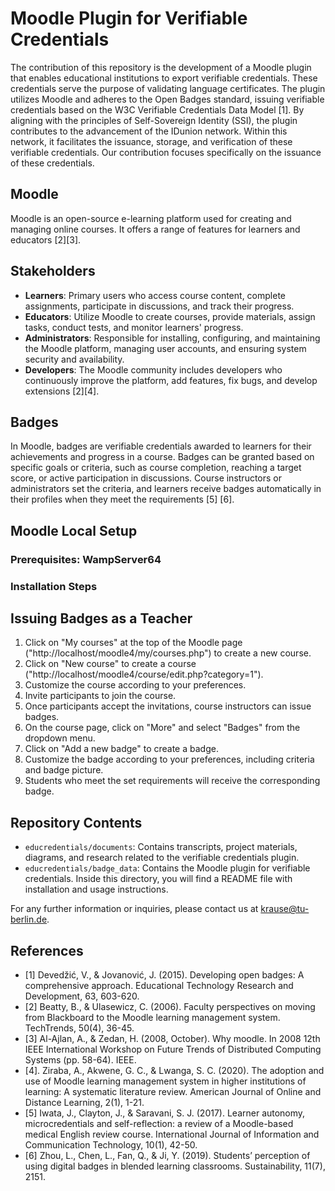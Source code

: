 # Moodle Plugin for Verifiable Credentials

The contribution of this repository is the development of a Moodle plugin that enables educational institutions to export verifiable credentials. These credentials serve the purpose of validating language certificates. The plugin utilizes Moodle and adheres to the Open Badges standard, issuing verifiable credentials based on the W3C Verifiable Credentials Data Model [1]. By aligning with the principles of Self-Sovereign Identity (SSI), the plugin contributes to the advancement of the IDunion network. Within this network, it facilitates the issuance, storage, and verification of these verifiable credentials. Our contribution focuses specifically on the issuance of these credentials.
## Moodle

Moodle is an open-source e-learning platform used for creating and managing online courses. It offers a range of features for learners and educators [2][3].

## Stakeholders

- **Learners**: Primary users who access course content, complete assignments, participate in discussions, and track their progress.
- **Educators**: Utilize Moodle to create courses, provide materials, assign tasks, conduct tests, and monitor learners' progress.
- **Administrators**: Responsible for installing, configuring, and maintaining the Moodle platform, managing user accounts, and ensuring system security and availability.
- **Developers**: The Moodle community includes developers who continuously improve the platform, add features, fix bugs, and develop extensions [2][4].

## Badges

In Moodle, badges are verifiable credentials awarded to learners for their achievements and progress in a course. Badges can be granted based on specific goals or criteria, such as course completion, reaching a target score, or active participation in discussions. Course instructors or administrators set the criteria, and learners receive badges automatically in their profiles when they meet the requirements [5] [6].

## Moodle Local Setup

### Prerequisites: WampServer64



### Installation Steps



## Issuing Badges as a Teacher

1. Click on "My courses" at the top of the Moodle page ("http://localhost/moodle4/my/courses.php") to create a new course.
2. Click on "New course" to create a course ("http://localhost/moodle4/course/edit.php?category=1").
3. Customize the course according to your preferences.
4. Invite participants to join the course.
5. Once participants accept the invitations, course instructors can issue badges.
6. On the course page, click on "More" and select "Badges" from the dropdown menu.
7. Click on "Add a new badge" to create a badge.
8. Customize the badge according to your preferences, including criteria and badge picture.
9. Students who meet the set requirements will receive the corresponding badge.

## Repository Contents

- `educredentials/documents`: Contains transcripts, project materials, diagrams, and research related to the verifiable credentials plugin.
- `educredentials/badge_data`: Contains the Moodle plugin for verifiable credentials. Inside this directory, you will find a README file with installation and usage instructions.

For any further information or inquiries, please contact us at krause@tu-berlin.de.

## References
- [1] Devedžić, V., & Jovanović, J. (2015). Developing open badges: A comprehensive approach. Educational Technology Research and Development, 63, 603-620.
- [2] Beatty, B., & Ulasewicz, C. (2006). Faculty perspectives on moving from Blackboard to the Moodle learning management system. TechTrends, 50(4), 36-45.
- [3] Al-Ajlan, A., & Zedan, H. (2008, October). Why moodle. In 2008 12th IEEE International Workshop on Future Trends of Distributed Computing Systems (pp. 58-64). IEEE.
- [4]. Ziraba, A., Akwene, G. C., & Lwanga, S. C. (2020). The adoption and use of Moodle learning management system in higher institutions of learning: A systematic literature review. American Journal of Online and Distance Learning, 2(1), 1-21.
- [5] Iwata, J., Clayton, J., & Saravani, S. J. (2017). Learner autonomy, microcredentials and self-reflection: a review of a Moodle-based medical English review course. International Journal of Information and Communication Technology, 10(1), 42-50.
- [6] Zhou, L., Chen, L., Fan, Q., & Ji, Y. (2019). Students’ perception of using digital badges in blended learning classrooms. Sustainability, 11(7), 2151.
